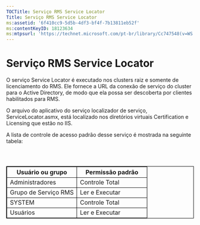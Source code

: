 ```yaml
---
TOCTitle: Serviço RMS Service Locator
Title: Serviço RMS Service Locator
ms:assetid: '6f410cc9-5d5b-4df3-bf4f-7b13811eb52f'
ms:contentKeyID: 18123634
ms:mtpsurl: 'https://technet.microsoft.com/pt-br/library/Cc747548(v=WS.10)'
---
```


Serviço RMS Service Locator
===========================

O serviço Service Locator é executado nos clusters raiz e somente de licenciamento do RMS. Ele fornece a URL da conexão de serviço do cluster para o Active Directory, de modo que ela possa ser descoberta por clientes habilitados para RMS.

O arquivo do aplicativo do serviço localizador de serviço, ServiceLocator.asmx, está localizado nos diretórios virtuais Certification e Licensing que estão no IIS.

A lista de controle de acesso padrão desse serviço é mostrada na seguinte tabela:

###  

 
<table style="border:1px solid black;">
<colgroup>
<col width="50%" />
<col width="50%" />
</colgroup>
<thead>
<tr class="header">
<th style="border:1px solid black;" >Usuário ou grupo</th>
<th style="border:1px solid black;" >Permissão padrão</th>
</tr>
</thead>
<tbody>
<tr class="odd">
<td style="border:1px solid black;">Administradores</td>
<td style="border:1px solid black;">Controle Total</td>
</tr>
<tr class="even">
<td style="border:1px solid black;">Grupo de Serviço RMS</td>
<td style="border:1px solid black;">Ler e Executar</td>
</tr>
<tr class="odd">
<td style="border:1px solid black;">SYSTEM</td>
<td style="border:1px solid black;">Controle Total</td>
</tr>
<tr class="even">
<td style="border:1px solid black;">Usuários</td>
<td style="border:1px solid black;">Ler e Executar</td>
</tr>
</tbody>
</table>
